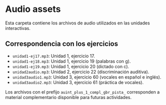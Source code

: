 # Audio assets

Esta carpeta contiene los archivos de audio utilizados en las unidades interactivas.

## Correspondencia con los ejercicios

- `unidad1-ej17.mp3`: Unidad 1, ejercicio 17.
- `unidad1-ej18.mp3`: Unidad 1, ejercicio 19 (palabras con g).
- `unidad1-ej19.mp3`: Unidad 1, ejercicio 20 (dictado con c).
- `unidad2audio.mp3`: Unidad 2, ejercicio 22 (discriminación auditiva).
- `unidad3audio1.mp3`: Unidad 3, ejercicio 60 (vocales en español e inglés).
- `unidad3audio2.mp3`: Unidad 3, ejercicio 61 (práctica de vocales).

Los archivos con el prefijo `auint_plus_1_compl_gbr_pista_` corresponden a material complementario disponible para futuras actividades.
